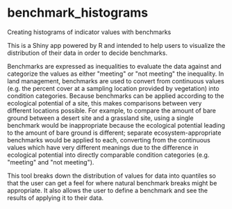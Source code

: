 # benchmark_histograms
Creating histograms of indicator values with benchmarks

This is a Shiny app powered by R and intended to help users to visualize the distribution of their data in order to decide benchmarks.

Benchmarks are expressed as inequalities to evaluate the data against and categorize the values as either "meeting" or "not meeting" the inequality. In land management, benchmarks are used to convert from continuous values (e.g. the percent cover at a sampling location provided by vegetation) into condition categories. Because benchmarks can be applied according to the ecological potential of a site, this makes comparisons between very different locations possible. For example, to compare the amount of bare ground between a desert site and a grassland site, using a single benchmark would be inappropriate because the ecological potential leading to the amount of bare ground is different; separate ecosystem-appropriate benchmarks would be applied to each, converting from the continuous values which have very different meanings due to the difference in ecological potential into directly comparable condition categories (e.g. "meeting" and "not meeting").

This tool breaks down the distribution of values for data into quantiles so that the user can get a feel for where natural benchmark breaks might be appropriate. It also allows the user to define a benchmark and see the results of applying it to their data.
